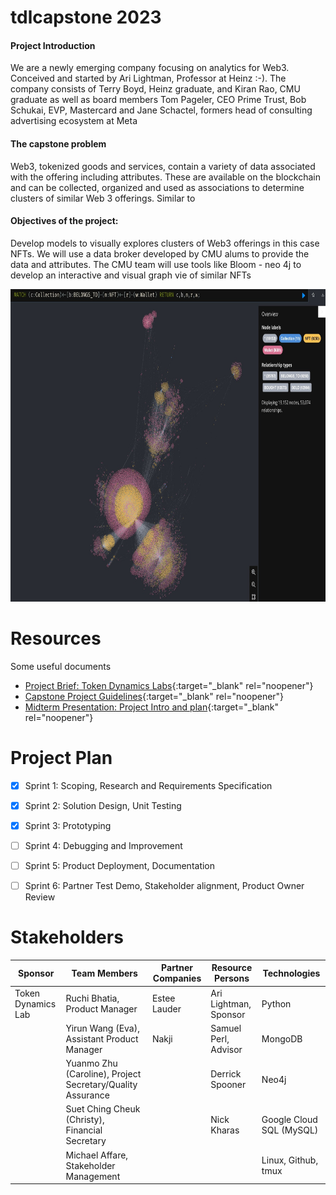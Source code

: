 # tdlcapstone 2023

#### Project Introduction
We are a newly emerging company focusing on analytics for Web3. Conceived and started by Ari Lightman, Professor at Heinz :-). The company consists of Terry Boyd, Heinz graduate, and Kiran Rao, CMU graduate as well as board members Tom Pageler, CEO Prime Trust, Bob Schukai, EVP, Mastercard and Jane Schactel, formers head of consulting advertising ecosystem at Meta

#### The capstone problem
Web3, tokenized goods and services, contain a variety of data associated with the offering including attributes. These are available on the blockchain and can be collected, organized and used as associations to determine clusters of similar Web 3 offerings. Similar to

#### Objectives of the project:
Develop models to visually explores clusters of Web3 offerings in this case NFTs. We will use a data broker developed by CMU alums to provide the data and attributes. The CMU team will use tools like Bloom - neo 4j to develop an interactive and visual graph vie of similar NFTs

<img src="img/neo4j_graphdb.jpg" alt="funny dog picture" width="800" height="500">


# Resources
Some useful documents
- [Project Brief: Token Dynamics Labs](docs/token-dynamics-labs.pdf){:target="_blank" rel="noopener"}
- [Capstone Project Guidelines](docs/23-Capstone-Handbook-2022-2023.pdf){:target="_blank" rel="noopener"}
- [Midterm Presentation: Project Intro and plan](https://docs.google.com/presentation/d/1SNBDCgZWd3klnU6JdneC_vVuNNkvlXnU-oQ2_BjyA0c/edit?usp=sharing){:target="_blank" rel="noopener"}



# Project Plan
- [x] Sprint 1: Scoping, Research and Requirements Specification
- [x] Sprint 2: Solution Design, Unit Testing
- [x] Sprint 3: Prototyping 
- [ ] Sprint 4: Debugging and Improvement
- [ ] Sprint 5: Product Deployment, Documentation
- [ ] Sprint 6: Partner Test Demo, Stakeholder alignment, Product Owner Review


<!-- #### Project Advisor
- Samuel Perl

#### Project team
- Ruchi Bhatia ; Product Manager
- Yirun Wang (Eva); Assistant Product Manager
- Yuanmo Zhu (Caroline); Project Secretary/Quality Assurance
- Suet Ching Cheuk (Christy); Financial Secretary
- Michael Affare; Stakeholder Management/Information Liaison -->


# Stakeholders


| Sponsor      | Team Members | Partner Companies | Resource Persons  | Technologies           | 
|--------------|-------------|---------------------|--------|-----------------|
| Token Dynamics Lab          | Ruchi Bhatia, Product Manager         | Estee Lauder            |  Ari Lightman, Sponsor | Python       | 
|        | Yirun Wang (Eva), Assistant Product Manager         | Nakji                 |   Samuel Perl, Advisor  | MongoDB             | 
|  | Yuanmo Zhu (Caroline), Project Secretary/Quality Assurance        |             | Derrick Spooner | Neo4j | 
|  | Suet Ching Cheuk (Christy), Financial Secretary       |             | Nick Kharas  | Google Cloud SQL (MySQL)| 
|  | Michael Affare, Stakeholder Management       |             |  | Linux, Github, tmux | 

<!-- 
# About me
Hi!  I really like data.  And I like visualizations.  So I guess you can say that I like data visualizations!

# What I hope to learn
All the things - obviously. Maybe I want to make a list of all the things.  If so, I can do so in Markdown like this: 

1. List item #1
2. List item #2
3. List item #3

or...

- List item #1
- List item #2
- List item #3

# Portfolio

# Examples
You can keep this section for stuff from in-class demos or your other work, or remove it. 

## Assignment: [Visualizing overnment Debt](visualizing-government-debt)
For this assignment, make sure you set up and link to a new page.  This page is linking to a new Markdown document called `visualizing-government-debt.md`.  For links to Markdown files in your repository, you can just include the name of the page without the `.md` extension. 

## Assignment 3&4: [Critique by Design](critique-by-design)
For this assignment, make sure you set up and link to a new page.  This page is linking to a new Markdown document called `critique-by-design.md`.  

## Final project
Here it might be helpful to include a high-level description of your final project. 
[Part I](final-project-part-one)
[Part II](final-project-part-two)
Part III(final-project-part-three) -->





<!-- ---
## Other stuff you can do (you can remove this section - it's just for your reference.)

### Changing text

You can change text, like this: 

**Here's some bold** text.  Here's some *italic* text. Here's some ~~strikethrough~~ text. 

### Creating tables

You can build tables like this: 

| Name         | Type of pet | Favority activity 1 | FA 2   | FA 3            | FA 4                                |
|--------------|-------------|---------------------|--------|-----------------|-------------------------------------|
| Eli          | cat         | Sleeping            | Eating | Being pet       | Plotting to overthow dog empire     |
| Howard       | dog         | You                 | You    | You             | Eating                              |
| Frankenstein | fish        | Swimming            | Eating | Blowing bubbles | Forgetting                          |

An easy-to-use template generator tool [can be found here](https://www.tablesgenerator.com/markdown_tables)

You can use different headings, like this: 

# Here's a large title (H1)
## Here's a subtitle (H2)
### ...and so on (H3)
You get the idea - just don't forget the space between the # and your title.  `#Title` won't work, but `# Title` will. 

### Adding images

Here's an example of how to add an image to my portfolio.  

![funny dog picture](funny-dog-unsplash.jpg)
> Photo by <a href="https://unsplash.com/pt-br/@charlesdeluvio?utm_source=unsplash&utm_medium=referral&utm_content=creditCopyText">charlesdeluvio</a> on <a href="https://unsplash.com/photos/K4mSJ7kc0As?utm_source=unsplash&utm_medium=referral&utm_content=creditCopyText">Unsplash</a>
  

Alternately, you can set the size of the image using just a bit of HTML: 

<img src="funny-dog-unsplash.jpg" width="200"/>

Remember that you'll need to upload the image into your repository, or include a link to the image somewhere else.  

### Setting up a separate page

So here's the code you'll need to add to your own site to create a second page. 

1. First, create a new page in your repository (for example, dataviz1.md)
2. Next, add a link to that page by inserting the following into your readme.md page:

`[title](dataviz)` or `[dataviz](https://cmustudent.github.io/portfolio/dataviz.html)` or `[CMU](https://www.cmu.edu)`

Any of those formats will work. Here's some examples of working links: 

`[title](dataviz)` = [title](dataviz)  
`[dataviz](https://cmustudent.github.io/portfolio/dataviz.html)` = [dataviz](https://cmustudent.github.io/portfolio/dataviz.html)  
`[CMU](https://www.cmu.edu)` = [CMU](https://www.cmu.edu)   

Make sure to check these from your publicly accessible URL to make sure they're working correctly (not from the preview tab). 

Looking for more?  A nice Markdown guide [can be found here](https://www.markdownguide.org/cheat-sheet/) -->
